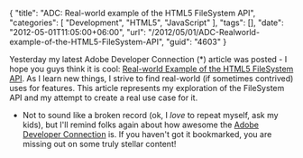 {
	"title": "ADC: Real-world example of the HTML5 FileSystem API",
	"categories": [
		"Development",
		"HTML5",
		"JavaScript"
	],
	"tags": [],
	"date": "2012-05-01T11:05:00+06:00",
	"url": "/2012/05/01/ADC-Realworld-example-of-the-HTML5-FileSystem-API",
	"guid": "4603"
}

Yesterday my latest Adobe Developer Connection (*) article was posted - I hope you guys think it is cool: <a href="http://www.adobe.com/devnet/html5/articles/real-world-example-html5-filesystem-api.html">Real-world Example of the HTML5 FileSystem API</a>. As I learn new things, I strive to find real-world (if sometimes contrived) uses for features. This article represents my exploration of the FileSystem API and my attempt to create a real use case for it.

* Not to sound like a broken record (ok, I <i>love</i> to repeat myself, ask my kids), but I'll remind folks again about how awesome the <a href="http://www.adobe.com/devnet.html">Adobe Developer Connection</a> is. If you haven't got it bookmarked, you are missing out on some truly stellar content!